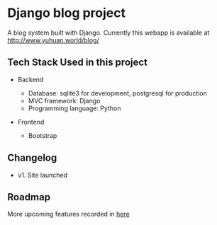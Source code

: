 # Django blog project
A blog system built with Django. Currently this webapp is available at http://www.yuhuan.world/blog/


## Tech Stack Used in this project
- Backend
	- Database: sqlite3 for development, postgresql for production
	- MVC framework: Django
	- Programming language: Python

- Frontend
	- Bootstrap


## Changelog
- v1. Site launched


## Roadmap
More upcoming features recorded in [here](roadmap.md)